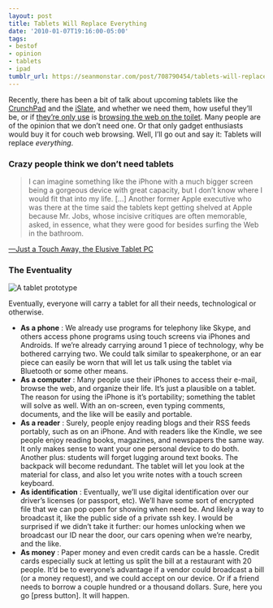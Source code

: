 ```yaml
---
layout: post
title: Tablets Will Replace Everything
date: '2010-01-07T19:16:00-05:00'
tags:
- bestof
- opinion
- tablets
- ipad
tumblr_url: https://seanmonstar.com/post/708790454/tablets-will-replace-everything
---
```

Recently, there has been a bit of talk about upcoming tablets like the [CrunchPad](http://www.techcrunch.com/2009/06/03/crunchpad-the-launch-prototype/) and the [iSlate](http://gizmodo.com/5335942/an-insider-on-the-apple-tablet), and whether we need them, how useful they’ll be, or if [they’re only use](http://daringfireball.net/2009/12/the_tablet) is [browsing the web on the toilet](http://xkcd.com/646/). Many people are of the opinion that we don’t need one. Or that only gadget enthusiasts would buy it for couch web browsing. Well, I’ll go out and say it: Tablets will replace _everything_.

### Crazy people think we don’t need tablets

> I can imagine something like the iPhone with a much bigger screen being a gorgeous device with great capacity, but I don’t know where I would fit that into my life. […] Another former Apple executive who was there at the time said the tablets kept getting shelved at Apple because Mr. Jobs, whose incisive critiques are often memorable, asked, in essence, what they were good for besides surfing the Web in the bathroom.

[—Just a Touch Away, the Elusive Tablet PC](http://www.nytimes.com/2009/10/05/technology/05tablet.html?_r=1)

### The Eventuality

![A tablet prototype](https://64.media.tumblr.com/tumblr_l46aaizgjm1qzek7l.jpg)

Eventually, everyone will carry a tablet for all their needs, technological or otherwise.

- **As a phone** : We already use programs for telephony like Skype, and others access phone programs using touch screens via iPhones and Androids. If we’re already carrying around 1 piece of technology, why be bothered carrying two. We could talk similar to speakerphone, or an ear piece can easily be worn that will let us talk using the tablet via Bluetooth or some other means.
- **As a computer** : Many people use their iPhones to access their e-mail, browse the web, and organize their life. It’s just a plausible on a tablet. The reason for using the iPhone is it’s portability; something the tablet will solve as well. With an on-screen, even typing comments, documents, and the like will be easily and portable.
- **As a reader** : Surely, people enjoy reading blogs and their RSS feeds portably, such as on an iPhone. And with readers like the Kindle, we see people enjoy reading books, magazines, and newspapers the same way. It only makes sense to want your one personal device to do both. Another plus: students will forget lugging around text books. The backpack will become redundant. The tablet will let you look at the material for class, and also let you write notes with a touch screen keyboard.
- **As identification** : Eventually, we’ll use digital identification over our driver’s licenses (or passport, etc). We’ll have some sort of encrypted file that we can pop open for showing when need be. And likely a way to broadcast it, like the public side of a private ssh key. I would be surprised if we didn’t take it further: our homes unlocking when we broadcast our ID near the door, our cars opening when we’re nearby, and the like.
- **As money** : Paper money and even credit cards can be a hassle. Credit cards especially suck at letting us split the bill at a restaurant with 20 people. It’d be to everyone’s advantage if a vendor could broadcast a bill (or a money request), and we could accept on our device. Or if a friend needs to borrow a couple hundred or a thousand dollars. Sure, here you go [press button]. It will happen.
